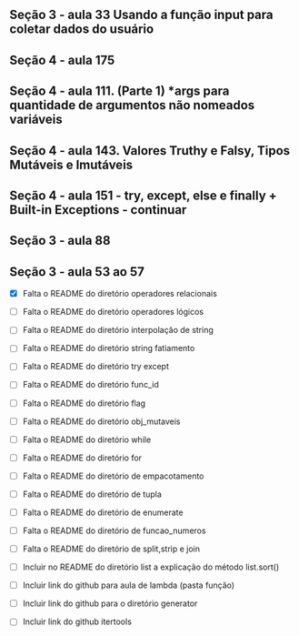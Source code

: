 ## Seção 3 - aula 33 Usando a função input para coletar dados do usuário
## Seção 4 - aula 175

## Seção 4 - aula 111. (Parte 1) *args para quantidade de argumentos não nomeados variáveis 
## Seção 4 - aula 143.  Valores Truthy e Falsy, Tipos Mutáveis e Imutáveis
## Seção 4 - aula 151 - try, except, else e finally + Built-in Exceptions - continuar
## Seção 3 - aula 88
## Seção 3 - aula 53 ao 57

- [x] Falta o README do diretório operadores relacionais
- [ ] Falta o README do diretório operadores lógicos
- [ ] Falta o README do diretório interpolação de string
- [ ] Falta o README do diretório string fatiamento
- [ ] Falta o README do diretório try except
- [ ] Falta o README do diretório func_id                       
- [ ] Falta o README do diretório flag
- [ ] Falta o README do diretório obj_mutaveis
- [ ] Falta o README do diretório while
- [ ] Falta o README do diretório for
- [ ] Falta o README do diretório de empacotamento
- [ ] Falta o README do diretório de tupla
- [ ] Falta o README do diretório de enumerate
- [ ] Falta o README do diretório de funcao_numeros
- [ ] Falta o README do diretório de split,strip e join
- [ ] Incluir no README do diretório list a explicação do método list.sort()
- [ ] Incluir link do github para aula de lambda (pasta função)
- [ ] Incluir link do github para o diretório generator
- [ ] Incluir link do github itertools












